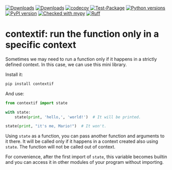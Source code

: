 [![Downloads](https://static.pepy.tech/badge/contextif/month)](https://pepy.tech/project/contextif)
[![Downloads](https://static.pepy.tech/badge/contextif)](https://pepy.tech/project/contextif)
[![codecov](https://codecov.io/gh/pomponchik/contextif/graph/badge.svg?token=krgDghlvu7)](https://codecov.io/gh/pomponchik/contextif)
[![Test-Package](https://github.com/pomponchik/contextif/actions/workflows/tests_and_coverage.yml/badge.svg)](https://github.com/pomponchik/contextif/actions/workflows/tests_and_coverage.yml)
[![Python versions](https://img.shields.io/pypi/pyversions/contextif.svg)](https://pypi.python.org/pypi/contextif)
[![PyPI version](https://badge.fury.io/py/contextif.svg)](https://badge.fury.io/py/contextif)
[![Checked with mypy](http://www.mypy-lang.org/static/mypy_badge.svg)](http://mypy-lang.org/)
[![Ruff](https://img.shields.io/endpoint?url=https://raw.githubusercontent.com/astral-sh/ruff/main/assets/badge/v2.json)](https://github.com/astral-sh/ruff)

# contextif: run the function only in a specific context

Sometimes we may need to run a function only if it happens in a strictly defined context. In this case, we can use this mini library.

Install it:

```bash
pip install contextif
```

And use:

```python
from contextif import state

with state:
    state(print, 'hello,', 'world!')  # It will be printed.

state(print, "it's me, Mario!")  # It won't.
```

Using `state` as a function, you can pass another function and arguments to it there. It will be called only if it happens in a context created also using `state`. The function will not be called out of context.

For convenience, after the first import of `state`, this variable becomes builtin and you can access it in other modules of your program without importing.
